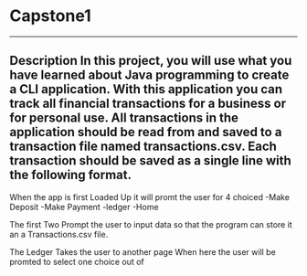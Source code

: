 # Capstone1
-----------------------
Description 
In this project, you will use what you have learned about Java programming to create a 
CLI application. With this application you can track all financial transactions for a 
business or for personal use. 
All transactions in the application should be read from and saved to a transaction file 
named transactions.csv. Each transaction should be saved as a single line with 
the following format.
-----------------------

When the app is first Loaded Up it will promt the user for 4 choiced
-Make Deposit
-Make Payment 
-ledger
-Home


The first Two Prompt the user to input data so that the program can store it an a Transactions.csv file.

The Ledger Takes the user to another page When here the user will be promted to select one choice out of 
